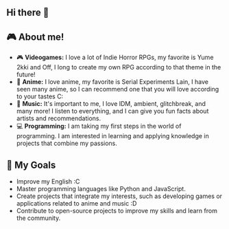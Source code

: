 ## Hi there 👋

## 🎮 About me!

- 🎮 **Videogames:** I love a lot of Indie Horror RPGs, my favorite is Yume 2kki and Off, I long to create my own RPG according to that theme in the future!
- 🎥 **Anime:** I love anime, my favorite is Serial Experiments Lain, I have seen many anime, so I can recommend one that you will love according to your tastes C:
- 🎵 **Music:** It's important to me, I love IDM, ambient, glitchbreak, and many more! I listen to everything, and I can give you fun facts about artists and recommendations.
- 💻 **Programming:** I am taking my first steps in the world of programming. I am interested in learning and applying knowledge in projects that combine my passions.

## 🚀 My Goals

- Improve my English :C
- Master programming languages ​​like Python and JavaScript.
- Create projects that integrate my interests, such as developing games or applications related to anime and music :D
- Contribute to open-source projects to improve my skills and learn from the community.
